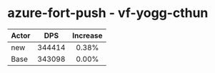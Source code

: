 # azure-fort-push - vf-yogg-cthun
| Actor | DPS | Increase |
|---|:---:|:---:|
|new|344414|0.38%|
|Base|343098|0.00%|
